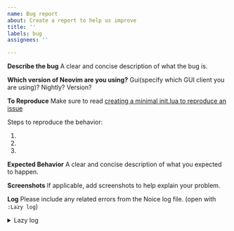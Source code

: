 ```yaml
---
name: Bug report
about: Create a report to help us improve
title: ''
labels: bug
assignees: ''

---
```


**Describe the bug**
A clear and concise description of what the bug is.

**Which version of Neovim are you using?**
Gui(specify which GUI client you are using)? Nightly? Version?

**To Reproduce**
Make sure to read [creating a minimal init.lua to reproduce an issue](https://github.com/folke/lazy.nvim/wiki/Minimal-%60init.lua%60-to-Reproduce-an-Issue)

Steps to reproduce the behavior:

1.
2.
3.

**Expected Behavior**
A clear and concise description of what you expected to happen.

**Screenshots**
If applicable, add screenshots to help explain your problem.

**Log**
Please include any related errors from the Noice log file. (open with `:Lazy log`)

<details>
<summary>Lazy log</summary>
<pre>
paste log here
</pre>
</details>
